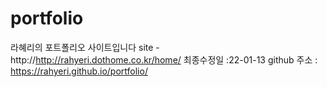 # portfolio
라혜리의 포트폴리오 사이트입니다 site - http://http://rahyeri.dothome.co.kr/home/ 최종수정일 :22-01-13
github 주소 : https://rahyeri.github.io/portfolio/
